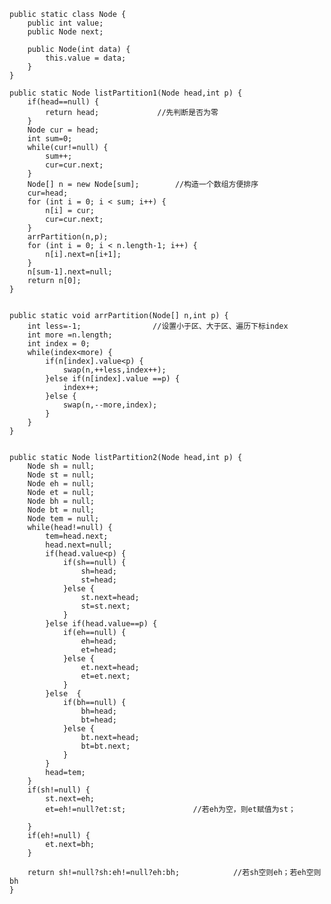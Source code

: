     public static class Node {
		public int value;
		public Node next;

		public Node(int data) {
			this.value = data;
		}
	}

	public static Node listPartition1(Node head,int p) {
		if(head==null) {
			return head;             //先判断是否为零
		}
		Node cur = head;
		int sum=0;
		while(cur!=null) {
			sum++;
			cur=cur.next;
		}
		Node[] n = new Node[sum];        //构造一个数组方便排序
		cur=head;
		for (int i = 0; i < sum; i++) {
			n[i] = cur;
			cur=cur.next;
		}
		arrPartition(n,p);
		for (int i = 0; i < n.length-1; i++) {
			n[i].next=n[i+1];
		}
		n[sum-1].next=null;
		return n[0];
	}


	public static void arrPartition(Node[] n,int p) {
		int less=-1;                //设置小于区、大于区、遍历下标index
		int more =n.length;
		int index = 0;
		while(index<more) {
			if(n[index].value<p) {
				swap(n,++less,index++);
			}else if(n[index].value ==p) {
				index++;
			}else {
				swap(n,--more,index);
			}
		}
	}

	
	public static Node listPartition2(Node head,int p) {
		Node sh = null;
		Node st = null;
		Node eh = null;
		Node et = null;
		Node bh = null;
		Node bt = null;
		Node tem = null;
		while(head!=null) {
			tem=head.next;
			head.next=null;
			if(head.value<p) {
				if(sh==null) {
					sh=head;
					st=head;
				}else {
					st.next=head;
					st=st.next;
				}
			}else if(head.value==p) {
				if(eh==null) {
					eh=head;
					et=head;
				}else {
					et.next=head;
					et=et.next;
				}
			}else  {
				if(bh==null) {
					bh=head;
					bt=head;
				}else {
					bt.next=head;
					bt=bt.next;
				}
			}
			head=tem;
		}
		if(sh!=null) {
			st.next=eh;
			et=eh!=null?et:st;               //若eh为空，则et赋值为st；
			
		}
		if(eh!=null) {
			et.next=bh;
		}
		
		return sh!=null?sh:eh!=null?eh:bh;            //若sh空则eh；若eh空则bh
	}
